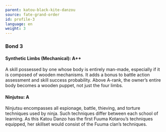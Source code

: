```yaml
---
parent: katou-black-kite-danzou
source: fate-grand-order
id: profile-3
language: en
weight: 3
---
```


### Bond 3

#### Synthetic Limbs (Mechanical): A++

A skill possessed by one whose body is entirely man-made, especially if it is composed of wooden mechanisms. It adds a bonus to battle action assessment and skill success probability. Above A-rank, the owner’s entire body becomes a wooden puppet, not just the four limbs.

#### Ninjutsu: A

Ninjutsu encompasses all espionage, battle, thieving, and torture techniques used by ninja. Such techniques differ between each school of learning. As this Katou Danzo has the first Fuuma Kotarou’s techniques equipped, her skillset would consist of the Fuuma clan’s techniques.
